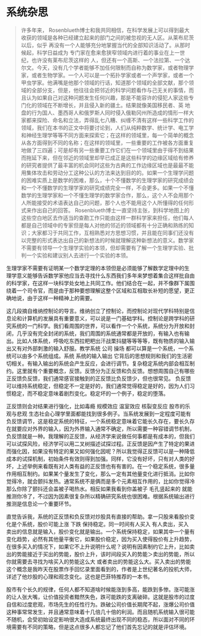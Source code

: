 # 系统杂思

> 许多年来， Rosenblueth博士和我共同相信，在科学发展上可以得到最大收获的领域是各种已经建立起来的部门之间的被忽视的无人区。从莱布尼茨以后，似乎
再没有一个人能够充分地掌握当代的全部知识活动了。从那时候起，科学日益成为
专门家在愈来愈狭窄领域内进行着的事业在上一世纪，也许没有莱布尼茨这样的
人，但还有一个高斯、一个法拉第、一个达尔文。今天，没有几个学者能够不加任何限制而自称为数学家，或者物理学家，或者生物学家。一个人可以是一个拓扑学家或者一个声学家，或者一个甲虫学家。他满嘴是他那个领域的行话，知道那个领域的全部文献，那个领域的全部分支，但是，他往往会把邻近的科学问题看作与己无关的事情，而且认为如果自己对这种问题发生任何兴趣，那是不能容许的侵犯人家这些专门化的领域在不断增长，并且侵入新的疆土。结果就像美国移民者、英
地盘的行为国人、墨西哥人和俄罗斯人同时侵入俄勒冈州所造成的情形一样大家都来探险、命名和立法，弄得乱七八糟、纠缠不清有这样一些科学工作的领域，我们在本书的正文中将要讨论到，人们从纯粹数学、统计学、电工学和神经生理学等等不同方面来探索它；在这样的领域里，每一个简单的概念从各方面得到不同的名称；在这样的领域里，一些重要的工作被各方面重复地做了三四遍；可是却有另一些重要工作它们在一个领域里由于得不到结果而拖延下来，但在邻近的领域里却早已成正是这些科学的边缘区域给有修养的研究者提供了最丰富的机会同时这些为古典的工作边缘区域也是最最不能用集体攻击和劳动分工这种公认的方法来达到目的的。如果一个生理学问题的困难实质上是数学的困难，那么，十个不懂数学的生理学家的研究成绩会和一个不懂数学的生理学家的研究成绩完全一样，不会更多。如果一个不懂数学的生理学家和一个不懂生理学的数学家合作，那么，这个人不会用那个人所能接受的术语表达自己的问题，那个人也不能用这个人所懂得的任何形式来作出自己的回答。 Rosenblueth博士一直坚持主张，到科学地图上的这些空白地区去作适当的查勘工作只能由这样一群科学家来担任，他们每人都是自己领域中的专家但是每人对他的邻近的领域都有十分正确和熟练的知识；大家都习于共同工作，互相熟悉对方思想习惯，并且能在同事们还没有以完整的形式表达出自己的新想法的时候就理解这种新想法的意义。数学家不需要有领导一个生理学实验的本领，但却需要有了解一个生理学实验、批判一个实验和建议别人去进行一个实验的本领。

生理学家不需要有证明某一个数学定理的本领但是必须能够了解数学定理中的生
理学意义能够告诉数学家他应当去寻找什么东西我们多年来梦想着集合这样批自由的科学家，在这样一块科学处女地上共同工作。他们结合在一起，并不像群下属围绕着一个司令官，而是由于那种要想理解这整个区域和互相取长补短的愿望，更正确地说，由于这样一种精神上的需要。


这几段摘自维纳控制论的导言。维纳创立了控制论，而控制论对现代学科特别是信息论和计算机的发展具有重要意义，可以说是一门基础学科。控制论是跨学科的研究系统的一门科学。我们看周围的世界，可以看作一个个系统，系统分为开放和封闭，几乎没有完全封闭的系统，我们周围的系统通常都是开放的，有输入也有输出。比如人体系统，呼吸吃东西拉粑粑出汗战栗抖腿等等等等，既有物质的输入输出又有对外部刺激的输入舒服。教学系统 公司 操场 都可以算是一个系统，一个系统可以由多个系统组成。系统 系统的输入输出 它背后的思想规则和我们的生活密切相关。有输入输出的系统会产生反应，会进行调节。复杂稳定系统内部会相互制约。这里就有个重要概念，反馈。反馈分为正反馈和负反馈。想想周围自己有哪些正反馈负反馈，我们通常感官接触到的正反馈比负反馈少，但也很常见。
负反馈可以维持系统稳定，但稳定不一定是好的，我们通常觉得稳定是好的，因为人们习惯稳定，而不稳定意味着剧烈变化。稳定坏的一个例子，稳定的堕落。

正反馈则会对结果进行强化，比如毒瘾 规模效应 温室效应 核裂变反应 股市的乐观与悲观 生态社会心理学里面都能找到很多例子。当系统发展到一定程度可能有负反馈调节，这是稳定系统的特征，一个系统稳定意味着它能长久存在，要长久存在就要应对外界的输入，因为外界输入通常不确定，所以需要一种容错调节机制，负反馈就是一种。我理解的正反馈，从经济学来说做任何事都是有成本的，但我们可以试探风险，经济学可以用二叉树描述试探过程。正反馈是因产生了特定的果进而强化因，如果没有特定的果又如何强化因呢？所以我觉得正反馈可以是一种降低成本的试探机制，初始条件有效则得到加强。同样，它没有好坏，只有对人类的好坏，上述举例来看既有对人类有益的正反馈也有有害的。在一个稳定系统，很多量作用相互制约。如果某个量发生了变化，那么一定有其他量变化进行抵消。比如你觉得冷，就会颤抖发热。通常系统不是俩而是多个元素相互作用的，比如你觉得冷那么你除了颤抖还会盖被子喝热水。相反如果我看到你盖被子 毛孔竖起来的 就能推测你冷了，不过因为因素很复杂所以精确研究系统也很困难。根据系统输出进行推测是信息论一个重要环节。

直觉告诉我，系统的正反馈和负反馈对炒股具有直接的帮助。拿一只股来看股价变化是个系统，股价可能上涨 下跌 保持稳定。同一时间有人买入 有人卖出，买入 卖出的信息就是输入，股价变化就是输出。一个系统保持稳定，如果其中一个量有变化趋势，必然有其他量平衡它，如果股价稳定，因为买入使得股价有上升趋势，在很多买入的情况下，如果它不上升说明什么呢？说明有因素制约它上升，比如卖出的势能接近于买出的势能，股价上升，该时间段买入的势能＞卖出的势能，所以你就需要去寻找为啥买入的势能这么大 或者卖出的势能这么大。买入卖出的势能这个概念是我昨天在股票作手回忆录里面看到的，作者是上世纪著名的投机大师，详述了他炒股的心理和观念变化。这也是巴菲特推荐的一本书。

股市有个长久的规律，任何人都不知道啥时候能涨到多高，能跌到多惨。涨可能涨的让人张大嘴，让价值投资者黯然失色，跌可能跌的支离破碎。这就是股市的过度自信和过度悲观，市场先生的任性行为。跌破公司价值长期爬不起，涨爆公司价值这种事常常发生，并且通常意味着十几倍几十倍的利润。而且随机系统输入很可能不随机，会受初始设定影响很大造成系统最终出现不同的稳态，所以面对不同的环境需要有不同的策略，但是这点很多人都忘记了他们首先忘记的就是评估环境。